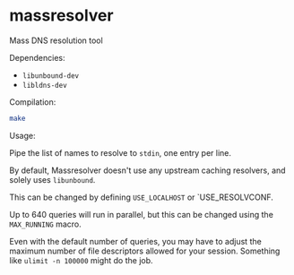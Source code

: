 massresolver
============

Mass DNS resolution tool

Dependencies:

- `libunbound-dev`
- `libldns-dev`

Compilation:

```bash
make
```

Usage:

Pipe the list of names to resolve to `stdin`, one entry per line.

By default, Massresolver doesn't use any upstream caching resolvers,
and solely uses `libunbound`.

This can be changed by defining `USE_LOCALHOST` or `USE_RESOLVCONF.

Up to 640 queries will run in parallel, but this can be changed using
the `MAX_RUNNING` macro.

Even with the default number of queries, you may have to adjust the
maximum number of file descriptors allowed for your session.
Something like `ulimit -n 100000` might do the job.


